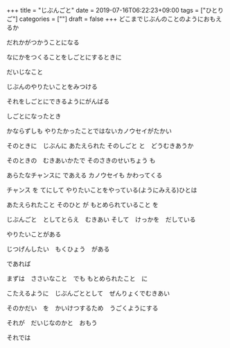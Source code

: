 +++
title = "じぶんごと"
date = 2019-07-16T06:22:23+09:00
tags = ["ひとりご"]
categories = [""]
draft = false
+++
どこまでじぶんのことのようにおもえるか

だれかがつかうことになる

なにかをつくることをしごとにするときに

だいじなこと

じぶんのやりたいことをみつける

それをしごとにできるようにがんばる

しごとになったとき

かならずしも やりたかったことではないカノウセイがたかい

そのときに　じぶんに あたえられた そのしごと と　どうむきあうか

そのときの　むきあいかたで そのさきのせいちょう も

あらたなチャンスに であえる カノウセイも かわってくる

チャンス を てにして やりたいことをやっている(ようにみえる)ひとは

あたえられたこと そのひと が もとめられていること を

じぶんごと　としてとらえ　むきあい そして　けっかを　だしている

やりたいことがある

じつげんしたい　もくひょう　がある

であれば

まずは　ささいなこと　でも もとめられたこと　に　

こたえるように　じぶんごととして　ぜんりょくでむきあい

そのかだい　を　かいけつするため　うごくようにする

それが　だいじなのかと　おもう

それでは
